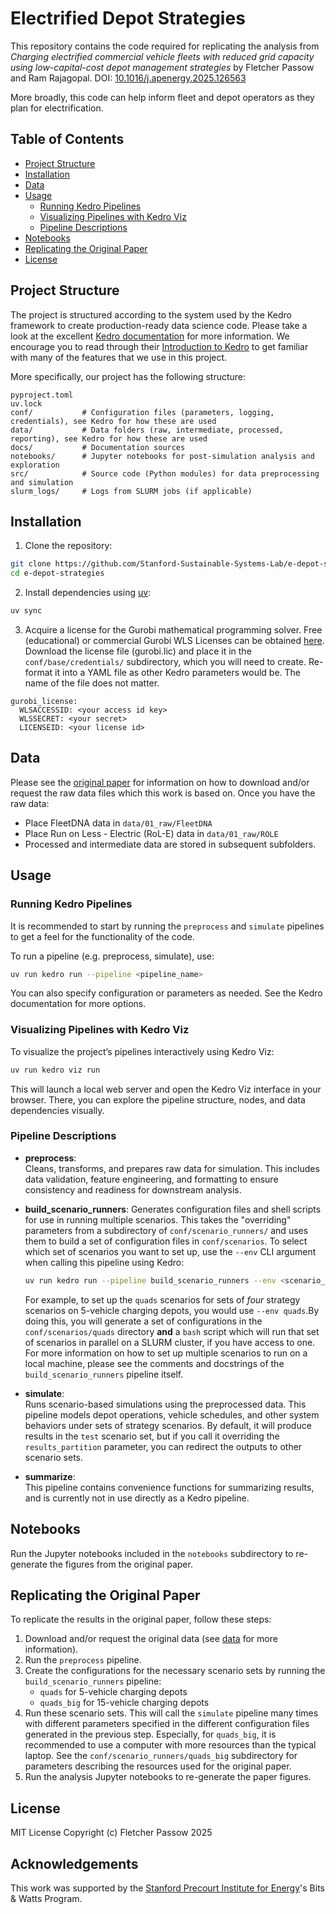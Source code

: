# Electrified Depot Strategies

This repository contains the code required for replicating the analysis from *Charging electrified commercial vehicle fleets with reduced grid capacity using low-capital-cost depot management strategies* by Fletcher Passow and Ram Rajagopal. DOI: [10.1016/j.apenergy.2025.126563](https://doi.org/10.1016/j.apenergy.2025.126563)

More broadly, this code can help inform fleet and depot operators as they plan for electrification.

## Table of Contents

- [Project Structure](#project-structure)
- [Installation](#installation)
- [Data](#data)
- [Usage](#usage)
  - [Running Kedro Pipelines](#running-kedro-pipelines)
  - [Visualizing Pipelines with Kedro Viz](#visualizing-pipelines-with-kedro-viz)
  - [Pipeline Descriptions](#pipeline-descriptions)
- [Notebooks](#notebooks)
- [Replicating the Original Paper](#replicating-the-original-paper)
- [License](#license)

## Project Structure

The project is structured according to the system used by the Kedro framework to create
production-ready data science code. Please take a look at the excellent
[Kedro documentation](https://docs.kedro.org) for more information. We encourage you to
read through their [Introduction to Kedro](https://docs.kedro.org/en/1.0.0/getting-started/course/)
to get familiar with many of the features that we use in this project.

More specifically, our project has the following structure:

```text
pyproject.toml
uv.lock
conf/           # Configuration files (parameters, logging, credentials), see Kedro for how these are used
data/           # Data folders (raw, intermediate, processed, reporting), see Kedro for how these are used
docs/           # Documentation sources
notebooks/      # Jupyter notebooks for post-simulation analysis and exploration
src/            # Source code (Python modules) for data preprocessing and simulation
slurm_logs/     # Logs from SLURM jobs (if applicable)
```

## Installation

1. Clone the repository:

  ```sh
  git clone https://github.com/Stanford-Sustainable-Systems-Lab/e-depot-strategies.git
  cd e-depot-strategies
  ```

2. Install dependencies using [uv](https://github.com/astral-sh/uv):

  ```sh
  uv sync
  ```

3. Acquire a license for the Gurobi mathematical programming solver. Free (educational) or commercial Gurobi WLS Licenses can be obtained [here](https://www.gurobi.com). Download the license file (gurobi.lic) and place it in the `conf/base/credentials/` subdirectory, which you will need to create. Re-format it into a YAML file as other Kedro parameters would be. The name of the file does not matter.

```text
gurobi_license:
  WLSACCESSID: <your access id key>
  WLSSECRET: <your secret>
  LICENSEID: <your license id>
```

## Data

Please see the [original paper](https://doi.org/10.1016/j.apenergy.2025.126563) for 
information on how to download and/or request the raw data files which this work is
based on. Once you have the raw data:

- Place FleetDNA data in `data/01_raw/FleetDNA`
- Place Run on Less - Electric (RoL-E) data in `data/01_raw/ROLE`
- Processed and intermediate data are stored in subsequent subfolders.

## Usage

### Running Kedro Pipelines

It is recommended to start by running the `preprocess` and `simulate` pipelines to get a
feel for the functionality of the code.

To run a pipeline (e.g. preprocess, simulate), use:

```sh
uv run kedro run --pipeline <pipeline_name>
```

You can also specify configuration or parameters as needed. See the Kedro documentation for more options.

### Visualizing Pipelines with Kedro Viz

To visualize the project’s pipelines interactively using Kedro Viz:

```sh
uv run kedro viz run
```

This will launch a local web server and open the Kedro Viz interface in your browser.
There, you can explore the pipeline structure, nodes, and data dependencies visually.

### Pipeline Descriptions

- **preprocess**:  
  Cleans, transforms, and prepares raw data for simulation. This includes data validation, feature engineering, and formatting to ensure consistency and readiness for downstream analysis.

- **build_scenario_runners**:
  Generates configuration files and shell scripts for use in running multiple scenarios. This takes the "overriding" parameters from a subdirectory of `conf/scenario_runners/` and uses them to build a set of configuration files in `conf/scenarios`. To select which set of scenarios you want to set up, use the `--env` CLI argument when calling this pipeline using Kedro:

  ```sh
  uv run kedro run --pipeline build_scenario_runners --env <scenario_set_name>
  ```

  For example, to set up the `quads` scenarios for sets of *four* strategy scenarios on 5-vehicle charging depots, you would use `--env quads`.By doing this, you will generate a set of configurations in the `conf/scenarios/quads` directory **and** a `bash` script which will run that set of scenarios in parallel on a SLURM cluster, if you have access to one. For more information on how to set up multiple scenarios to run on a local machine, please see the comments and docstrings of the `build_scenario_runners` pipeline itself. 

- **simulate**:  
  Runs scenario-based simulations using the preprocessed data. This pipeline models depot operations, vehicle schedules, and other system behaviors under sets of strategy scenarios. By default, it will produce results in the `test` scenario set, but if you call it overriding the `results_partition` parameter, you can redirect the outputs to other scenario sets.

- **summarize**:  
  This pipeline contains convenience functions for summarizing results, and is currently not in use directly as a Kedro pipeline.

## Notebooks

Run the Jupyter notebooks included in the `notebooks` subdirectory to re-generate the figures from the original paper.

## Replicating the Original Paper

To replicate the results in the original paper, follow these steps:

1. Download and/or request the original data (see [data](#data) for more information).
2. Run the `preprocess` pipeline.
3. Create the configurations for the necessary scenario sets by running the `build_scenario_runners` pipeline:
    - `quads` for 5-vehicle charging depots
    - `quads_big` for 15-vehicle charging depots
4. Run these scenario sets. This will call the `simulate` pipeline many times with different parameters specified in the different configuration files generated in the previous step. Especially, for `quads_big`, it is recommended to use a computer with more resources than the typical laptop. See the `conf/scenario_runners/quads_big` subdirectory for parameters describing the resources used for the original paper.
5. Run the analysis Jupyter notebooks to re-generate the paper figures.

## License

MIT License Copyright (c) Fletcher Passow 2025

## Acknowledgements

This work was supported by the [Stanford Precourt Institute for Energy](https://energy.stanford.edu)'s Bits & Watts Program.
